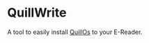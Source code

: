 # QuillWrite
A tool to easily install [QuillOs](https://github.com/Quill-OS/quill) to your E-Reader.
